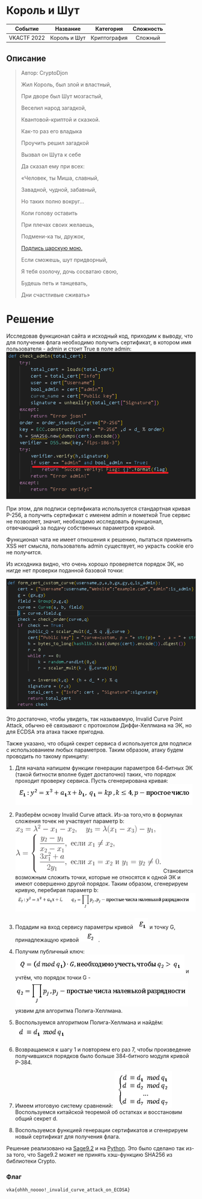 # Король и Шут

|   Cобытие   | Название | Категория | Сложность |
| :---------: | :------: | :-------: | :-------: |
| VKACTF 2022 |  Король и Шут  |  Криптография  |  Сложный  |

## Описание

>Автор: CryptoDjon
>
>Жил Король, был злой и властный,
>
>При дворе был Шут мозгастый,
>
>Веселил народ загадкой, 
>
>Квантовой-криптой и сказкой.
>
>
>
>Как-то раз его владыка 
>
>Проучить решил загадкой
>
>Вызвал он Шута к себе
>
>Да сказал ему при всех:
>
>
>
>«Человек, ты Миша, славный,
>
>Завадной, чудной, забавный,
>
>Но таких полно вокруг...
>
>
>
>Коли голову оставить
>
>При плечах своих желаешь,
>
>Подмени-ка ты, дружок,
>
>[Подпись царскую мою.](http://176.118.164.39:31337/)
>
>
>
>Если сможешь, шут придворный,
>
>Я тебя озолочу, дочь сосватаю свою,
>
>Будешь петь и танцевать,
>
>Дни счастливые сживать»

# Решение

Исследовав функционал сайта и исходный код, приходим к выводу, что для получения флага необходимо получить сертификат, в котором имя пользователя - admin и стоит True в поле admin:
![](img/code.PNG)

При этом, для подписи сертификата используется стандартная кривая P-256, а получить сертификат с именем admin и пометкой True сервис не позволяет, значит, необходимо исследовать функционал, отвечающий за подачу собственных параметров кривой.

Функционал чата не имеет отношения к решению, пытаться применить XSS нет смысла, пользователь admin существует, но украсть cookie его не получится.

Из исходника видно, что очень хорошо проверяется порядок ЭК, но нигде нет проверки поданной базовой точки: 

![](img/code_custom_curve.PNG)

Это достаточно, чтобы увидеть, так называемую, Invalid Curve Point Attack, обычно её связывают с протоколом Диффи-Хеллмана на ЭК, но для ECDSA эта атака также пригодна.

Также указано, что общий секрет сервиса d используется для подписи с использованием любых параметров. Таким образом, атаку будем проводить по такому принципу:

1. Для начала напишем функции генерации параметров 64-битных ЭК (такой битности вполне будет достаточно) таких, что порядок проходит проверку сервиса. Пусть сгенерирована кривая:
![](img/EC_1.PNG)

2. Разберём основу Invalid Curve attack. Из-за того,что в формулах сложения точек не участвует параметр b:
![](img/FS.png)
Становится возможным сложить точки, которые не относятся к одной ЭК и имеют совершенно другой порядок.
Таким образом, сгенерируем кривую, перебирая параметр b:
![](img/E2.PNG)

3. Подадим на вход сервису параметры кривой ![](img/E1.PNG) и точку G, принадлежащую кривой ![](img/E_2.PNG).

4. Получим публичный ключ:
![](img/public.PNG)
и учтём, что порядок точки G - ![](img/q_2.PNG)
уязвим для алгоритма Полига-Хеллмана.

5. Воспользуемся алгоритмом Полига-Хеллмана и найдём:
![](img/d__d1.PNG)

6. Возвращаемся к шагу 1 и повторяем его раз 7, чтобы произведение получившихся порядков было больше 384-битного модуля кривой P-384.

7. Имеем итоговую систему сравнений:
![](img/system_sravn.PNG)
Воспользуемся китайской теоремой об остатках и восстановим общий секрет d.

8. Воспользуемся функцией генерации сертификатов и сгенерируем новый сертификат для получения флага.

Решение реализовано на [Sage9.2](exploit/sploit.sage) и на [Python](exploit/sploit_end_block.py). Это было сделано так из-за того, что Sage9.2 может не принять хэш-функцию SHA256 из библиотеки Crypto.

### Флаг

```
vka{ohhh_noooo!_invalid_curve_attack_on_ECDSA}
```